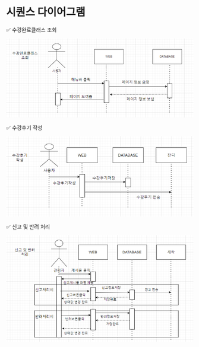 # 시퀀스 다이어그램

✅ 수강완료클래스 조회

![](<../.gitbook/assets/수강완료클래스 시퀀스.PNG>)

&#x20;✅ 수강후기 작성

![](<../.gitbook/assets/수강후기작성 시퀀스.PNG>)

✅ 신고 및 반려 처리

![](<../.gitbook/assets/신고및 반려처리 시퀀스.PNG>)
